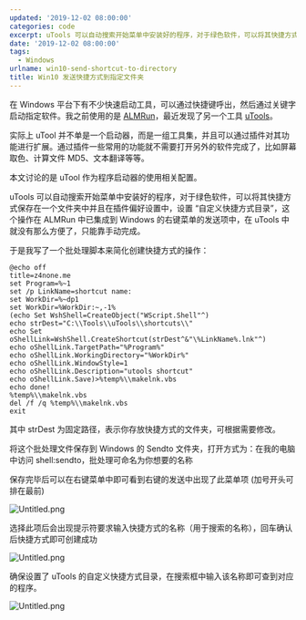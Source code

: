 ```yaml
---
updated: '2019-12-02 08:00:00'
categories: code
excerpt: uTools 可以自动搜索开始菜单中安装好的程序，对于绿色软件，可以将其快捷方式保存在一个文件夹中并且在插件偏好设置中，设置 “自定义快捷方式目录”，这个操作在 ALMRun 中已集成到 Windows 的右键菜单的发送项中，在 uTools 中就没有那么方便了，只能靠手动完成。
date: '2019-12-02 08:00:00'
tags:
  - Windows
urlname: win10-send-shortcut-to-directory
title: Win10 发送快捷方式到指定文件夹
---
```


在 Windows 平台下有不少快速启动工具，可以通过快捷键呼出，然后通过关键字启动指定软件。我之前使用的是 [ALMRun](https://github.com/chenall/ALMRun)，最近发现了另一个工具 [uTools](https://u.tools/)。


实际上 uTool 并不单是一个启动器，而是一组工具集，并且可以通过插件对其功能进行扩展。通过插件一些常用的功能就不需要打开另外的软件完成了，比如屏幕取色、计算文件 MD5、文本翻译等等。


本文讨论的是 uTool 作为程序启动器的使用相关配置。


uTools 可以自动搜索开始菜单中安装好的程序，对于绿色软件，可以将其快捷方式保存在一个文件夹中并且在插件偏好设置中，设置 “自定义快捷方式目录”，这个操作在 ALMRun 中已集成到 Windows 的右键菜单的发送项中，在 uTools 中就没有那么方便了，只能靠手动完成。


于是我写了一个批处理脚本来简化创建快捷方式的操作：


```text
@echo off
title=z4none.me
set Program=%~1
set /p LinkName=shortcut name:
set WorkDir=%~dp1
set WorkDir=%WorkDir:~,-1%
(echo Set WshShell=CreateObject("WScript.Shell"^)
echo strDest="C:\\Tools\\uTools\\shortcuts\\"
echo Set oShellLink=WshShell.CreateShortcut(strDest^&"\%LinkName%.lnk"^)
echo oShellLink.TargetPath="%Program%"
echo oShellLink.WorkingDirectory="%WorkDir%"
echo oShellLink.WindowStyle=1
echo oShellLink.Description="utools shortcut"
echo oShellLink.Save)>%temp%\\makelnk.vbs
echo done!
%temp%\\makelnk.vbs
del /f /q %temp%\\makelnk.vbs
exit

```


其中 strDest 为固定路径，表示你存放快捷方式的文件夹，可根据需要修改。


将这个批处理文件保存到 Windows 的 Sendto 文件夹，打开方式为：在我的电脑中访问 shell:sendto，批处理可命名为你想要的名称


保存完毕后可以在右键菜单中即可看到右键的发送中出现了此菜单项 (加号开头可排在最前)


![Untitled.png](https://prod-files-secure.s3.us-west-2.amazonaws.com/fbb39313-8950-40fc-9abf-5c7412d9778c/81b1c210-0a24-4f1f-8da5-d97aac860bbe/Untitled.png?X-Amz-Algorithm=AWS4-HMAC-SHA256&X-Amz-Content-Sha256=UNSIGNED-PAYLOAD&X-Amz-Credential=AKIAT73L2G45HZZMZUHI%2F20240926%2Fus-west-2%2Fs3%2Faws4_request&X-Amz-Date=20240926T043409Z&X-Amz-Expires=3600&X-Amz-Signature=11f2618f59e45a1f634e3aa35184f9d6f6e6bf6c0f9852669674bac6dd734d59&X-Amz-SignedHeaders=host&x-id=GetObject)


选择此项后会出现提示符要求输入快捷方式的名称（用于搜索的名称），回车确认后快捷方式即可创建成功


![Untitled.png](https://prod-files-secure.s3.us-west-2.amazonaws.com/fbb39313-8950-40fc-9abf-5c7412d9778c/4bdd2939-6ca2-438e-97e5-2700c97035ec/Untitled.png?X-Amz-Algorithm=AWS4-HMAC-SHA256&X-Amz-Content-Sha256=UNSIGNED-PAYLOAD&X-Amz-Credential=AKIAT73L2G45HZZMZUHI%2F20240926%2Fus-west-2%2Fs3%2Faws4_request&X-Amz-Date=20240926T043409Z&X-Amz-Expires=3600&X-Amz-Signature=1d53f10e0c9d2a1959806f01c9ead898a539799ed15c44d60c85856b8114cfe2&X-Amz-SignedHeaders=host&x-id=GetObject)


确保设置了 uTools 的自定义快捷方式目录，在搜索框中输入该名称即可查到对应的程序。


![Untitled.png](https://prod-files-secure.s3.us-west-2.amazonaws.com/fbb39313-8950-40fc-9abf-5c7412d9778c/d55dadf5-a06c-46b0-8bb1-8c4495bfbb4f/Untitled.png?X-Amz-Algorithm=AWS4-HMAC-SHA256&X-Amz-Content-Sha256=UNSIGNED-PAYLOAD&X-Amz-Credential=AKIAT73L2G45HZZMZUHI%2F20240926%2Fus-west-2%2Fs3%2Faws4_request&X-Amz-Date=20240926T043409Z&X-Amz-Expires=3600&X-Amz-Signature=cc92acec0ba58b9d3e774061b72ae79edda560803f46b6731ba47fad17c2d64d&X-Amz-SignedHeaders=host&x-id=GetObject)

